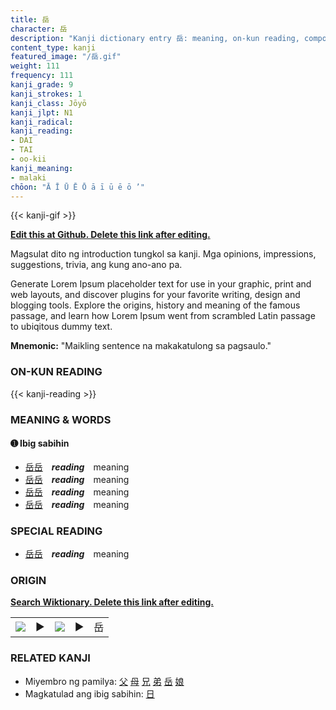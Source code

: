 ```yaml
---
title: 岳
character: 岳
description: "Kanji dictionary entry 岳: meaning, on-kun reading, compounds, origin, related kanji"
content_type: kanji
featured_image: "/岳.gif"
weight: 111
frequency: 111
kanji_grade: 9
kanji_strokes: 1
kanji_class: Jōyō
kanji_jlpt: N1
kanji_radical: 
kanji_reading: 
- DAI
- TAI
- oo-kii
kanji_meaning:
- malaki
chōon: "Ā Ī Ū Ē Ō ā ī ū ē ō ’"
---
```

[//]: # (Don't edit the line below. Kanji animated GIF code is automatically generated.)
{{< kanji-gif >}}

[//]: # (Edit below this line.)

**[Edit this at Github. Delete this link after editing.](https://github.com/tim0g/tim/tree/main/content/kanji/岳/index.md)**

Magsulat dito ng introduction tungkol sa kanji. Mga opinions, impressions, suggestions, trivia, ang kung ano-ano pa.

Generate Lorem Ipsum placeholder text for use in your graphic, print and web layouts, and discover plugins for your favorite writing, design and blogging tools. Explore the origins, history and meaning of the famous passage, and learn how Lorem Ipsum went from scrambled Latin passage to ubiqitous dummy text.
 
**Mnemonic:** "Maikling sentence na makakatulong sa pagsaulo."

### ON-KUN READING

[//]: # (Don't edit the line below. ON-KUN READING code is automatically generated.)
{{< kanji-reading >}}

### MEANING & WORDS

#### ➊ **Ibig sabihin**
  - [岳](../岳)[岳](../岳)　***reading***　meaning
  - [岳](../岳)[岳](../岳)　***reading***　meaning
  - [岳](../岳)[岳](../岳)　***reading***　meaning
  - [岳](../岳)[岳](../岳)　***reading***　meaning

### SPECIAL READING
  - [岳](../岳)[岳](../岳)　***reading***　meaning

### ORIGIN

**[Search Wiktionary. Delete this link after editing.](https://wiktionary.org/wiki/岳)**
<table class="kanji-table"><tr><td>
<img src="60px-岳-bronze.svg.png">
</td><td>▶</td><td>
<img src="60px-岳-oracle.svg.png">
</td><td>▶</td>
<td class="kanji-origin">岳</td>
</tr></table>

### RELATED KANJI
- Miyembro ng pamilya: [父](../父) [母](../母) [兄](../兄) [弟](../弟) [岳](../岳) [娘](../娘)
- Magkatulad ang ibig sabihin: [日](../日)
